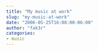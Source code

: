 ```yaml
---
title: "My music at work"
slug: "my-music-at-work"
date: "2006-05-25T16:08:00-06:00"
author: "fak3r"
categories:
- music
---
```



